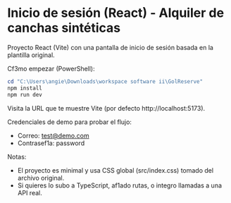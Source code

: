 # Inicio de sesión (React) - Alquiler de canchas sintéticas

Proyecto React (Vite) con una pantalla de inicio de sesión basada en la plantilla original.

C f3mo empezar (PowerShell):

```powershell
cd "C:\Users\angie\Downloads\workspace software ii\GolReserve"
npm install
npm run dev
```

Visita la URL que te muestre Vite (por defecto http://localhost:5173).

Credenciales de demo para probar el flujo:
- Correo: test@demo.com
- Contrase f1a: password

Notas:
- El proyecto es minimal y usa CSS global (src/index.css) tomado del archivo original.
- Si quieres lo subo a TypeScript, a f1ado rutas, o integro llamadas a una API real.
